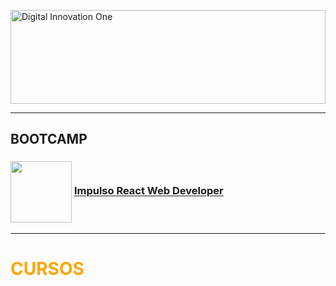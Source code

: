 <img src="https://imgur.com/DPM4YCj.png" title="Digital Innovation One" width="100%" 
height="150px"
align="center"> 

---

## **BOOTCAMP**

 ### <img src="https://hermes.digitalinnovation.one/courses/badge/49ea0fc2-dee8-4705-9950-5742d6eb3749.png" width=98px height=98px align="center"> [**Impulso React Web Developer**](https://github.com/RodrigoLuigi/DIO/tree/master/Bootcamp-DIO/Impulso%20React%20Web)

---

# <span Style="color:orange"> **CURSOS** </span>
